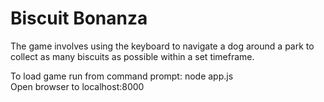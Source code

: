 # Biscuit Bonanza
The game involves using the keyboard to navigate a dog around a park to collect as many biscuits as possible within a set timeframe. 


To load game run from command prompt: node app.js </br>
Open browser to localhost:8000
